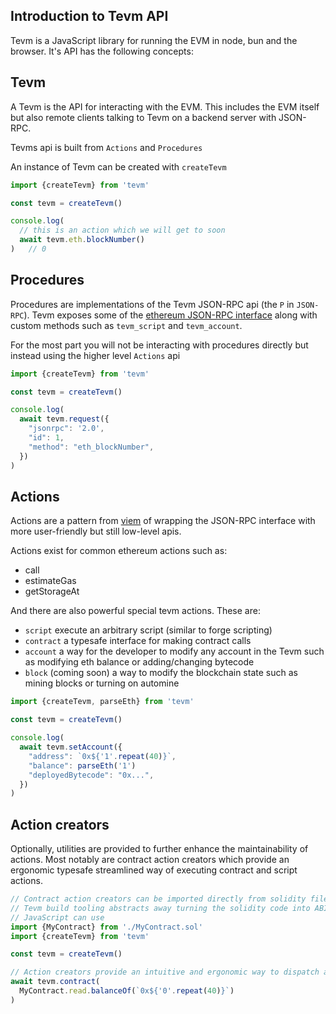 ## Introduction to Tevm API

Tevm is a JavaScript library for running the EVM in node, bun and the browser. It's API has the following concepts:

## Tevm

A Tevm is the API for interacting with the EVM. This includes the EVM itself but also remote clients talking to Tevm on a backend server with JSON-RPC.

Tevms api is built from `Actions` and `Procedures`

An instance of Tevm can be created with `createTevm`

```typescript
import {createTevm} from 'tevm'

const tevm = createTevm()

console.log(
  // this is an action which we will get to soon
  await tevm.eth.blockNumber()
)   // 0
```

## Procedures

Procedures are implementations of the Tevm JSON-RPC api (the `P` in `JSON-RPC`). Tevm exposes some of the [ethereum JSON-RPC interface](https://ethereum.org/en/developers/docs/apis/json-rpc) along with custom methods such as `tevm_script` and `tevm_account`.

For the most part you will not be interacting with procedures directly but instead using the higher level `Actions` api


```typescript
import {createTevm} from 'tevm'

const tevm = createTevm()

console.log(
  await tevm.request({
    "jsonrpc": '2.0',
    "id": 1,
    "method": "eth_blockNumber",
  })
)
```

## Actions

Actions are a pattern from [viem](https://mainnet.optimism.io) of wrapping the JSON-RPC interface with more user-friendly but still low-level apis.

Actions exist for common ethereum actions such as:

- call
- estimateGas
- getStorageAt

And there are also powerful special tevm actions. These are:

- `script` execute an arbitrary script (similar to forge scripting)
- `contract` a typesafe interface for making contract calls
- `account` a way for the developer to modify any account in the Tevm such as modifying eth balance or adding/changing bytecode
- `block` (coming soon) a way to modify the blockchain state such as mining blocks or turning on automine

```typescript
import {createTevm, parseEth} from 'tevm'

const tevm = createTevm()

console.log(
  await tevm.setAccount({
    "address": `0x${'1'.repeat(40)}`,
    "balance": parseEth('1')
    "deployedBytecode": "0x...",
  })
)

```

## Action creators

Optionally, utilities are provided to further enhance the maintainability of actions. Most notably are contract action creators which provide an ergonomic typesafe streamlined way of executing contract and script actions.

```typescript
// Contract action creators can be imported directly from solidity files
// Tevm build tooling abstracts away turning the solidity code into ABI and bytecode
// JavaScript can use
import {MyContract} from './MyContract.sol'
import {createTevm} from 'tevm'

const tevm = createTevm()

// Action creators provide an intuitive and ergonomic way to dispatch actions to the EVM
await tevm.contract(
  MyContract.read.balanceOf(`0x${'0'.repeat(40)}`)
)
```

